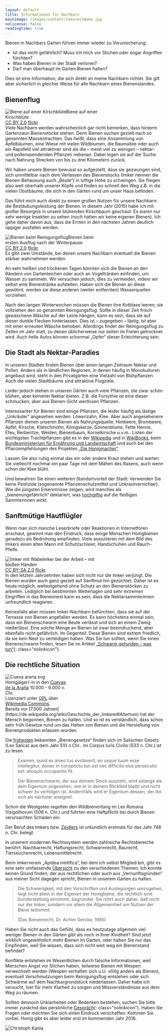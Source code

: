 ```yaml
---
layout: default
title: Informationen für Nachbarn
mainimage: /images/content/ImkermitWabe.jpg
nolicense: false
readingtime: true
---
```


Bienen in Nachbars Garten führen immer wieder zu Verunsicherung:

* Ist das nicht gefährlich? Muss ich mich vor Stichen oder sogar Angriffen fürchten?
* Was haben Bienen in der Stadt verloren?
* Darf man überhaupt im Garten Bienen halten?

Dies ist eine Information, die sich direkt an meine Nachbarn richtet. Sie gilt aber sicherlich in gleicher Weise für alle Nachbarn eines Bienenstandes.

## Bienenflug

<div class="imageright" style="max-width:300px;"><img class="img-responsive img-rounded" src="/images/content/BieneKirschbluete.jpg" alt="Biene auf einer Kirschblüte" />Biene auf einer Kirschblüte<br/><a class="text-muted"  href="https://creativecommons.org/licenses/by/2.0/">CC BY 2.0</a> <a class="text-muted" href="https://flic.kr/p/riTBnU">flickr</a></div>
Viele Nachbarn werden wahrscheinlich gar nicht bemerken, dass hinterm Gartenzaun Bienenstöcke stehen. Denn Bienen suchen gezielt nach so genannten Massentrachten. Das heißt, dass eine Ansammlung von Apfelbäumen, eine Wiese mit vielen Wildblumen, die Baumallee oder auch ein Rapsfeld viel attraktiver sind als die – meist viel zu wenigen – nektar- und pollenspendenden Pflanzen nebenan. Dabei legen sie auf der Suche nach Nahrung Strecken von bis zu drei Kilometern zurück.

Wir haben unsere Bienen bewusst so aufgestellt, dass sie gezwungen sind, sich unmittelbar nach dem Verlassen des Bienenstocks (Imker nennen die Bienen-Behausung auch „Beute“) in luftige Höhe zu schwingen. Sie fliegen also weit oberhalb unserer Köpfe und finden so schnell den Weg z.B. in die vielen Obstbäume, die sich in den Gärten rund um unser Haus befinden.

Das führt mich auch direkt zu einem großen Nutzen für unsere Nachbarn: die Bestäubungsleistung der Bienen. In diesem Jahr (2015) habe ich mit großer Besorgnis in unsere blühenden Kirschbaum geschaut: Es waren nur sehr wenige Insekten zu sehen (noch hatten wir keine eigenen Bienen). Ich gehe daher davon aus, dass die Ernten in den nächsten Jahren deutlich üppiger ausfallen werden.

<div class="imageleft" style="max-width:300px;"><img class="img-responsive img-rounded" src="/images/content/BienenReinigungsflug.jpg" alt="Bienen beim Reinigungsflug" />Bienen beim ersten Ausflug nach der Winterpause<br/><a class="text-muted"  href="https://creativecommons.org/licenses/by/2.0/">CC BY 2.0</a> <a class="text-muted" href="https://flic.kr/p/7FCwSM">flickr</a></div>
Es gibt zwei Umstände, bei denen unsere Nachbarn eventuell die Bienen stärker wahrnehmen werden:

An sehr heißen und trockenen Tagen könnten sich die Bienen an den Rändern von Gartenteichen oder auch an Vogeltränken einfinden, um Wasser zu sammeln. Wir versuchen jedoch, dies zu vermeiden, indem wir selbst eine Bienentränke aufstellen. Haben sich die Bienen an diese gewöhnt, werden sie diese anderen (weiter entfernten) Wasserquellen vorziehen.

Nach den langen Winterwochen müssen die Bienen ihre Kotblase leeren; sie vollziehen den so genannten Reinigungsflug. Sollte in dieser Zeit frisch gewaschene Wäsche auf der Leine hängen, kann es sein, dass sie auf dieser dunkle Flecken hinterlassen. Dies ist – zugegeben – lästig, ist aber mit einer erneuten Wäsche behoben. Allerdings findet der Reinigungsflug zu Zeiten im Jahr statt, zu denen üblicherweise nur selten im Freien getrocknet wird. Auch helle Autos können schonmal „Opfer“ dieser Erleichterung sein.

## Die Stadt als Nektar-Paradies

In unseren Städten finden Bienen über einen langen Zeitraum Nektar und Pollen. Anders als in ländlichen Regionen, in denen häufig in Monokulturen angebaut wird, steht in den Privatgärten eine Vielzahl von Blühpflanzen. Auch die vielen Stadtbäume sind attraktive Flugziele.

Leider jedoch stehen in unseren Gärten auch viele Pflanzen, die zwar schön blühen, aber keinerlei Nektar bieten. Z.B. die Forsythie ist eine dieser schmucken, aber aus Bienen-Sicht wertlosen Pflanzen.

Interessanter für Bienen sind einige Pflanzen, die leider häufig als lästige „Unkräuter“ angesehen werden: Löwenzahn, Klee. Aber auch angesehenere Pflanzen dienen unseren Bienen als Nahrungsquelle: Himbeere, Brombeere, Apfel, Kirsche, Klatschmohn, Königskerze, Sonnenblume, Fette Henne, Efeu, Berberitze, Weiden, Bienenbaum, Kornelkirsche u.v.m.. Listen der wichtigsten Trachtpflanzen gibt es in der [Wikipedia](https://de.wikipedia.org/wiki/Bienentrachtpflanze) und in [WikiBooks](http://de.wikibooks.org/wiki/Einf%C3%BChrung_in_die_Imkerei/_Trachtpflanzen), beim [Bundesministerium für Ernährung und Landwirtschaft](http://www.bmel.de/SharedDocs/Downloads/Broschueren/Bienenlexikon.pdf?__blob=publicationFile) und auch bei den Pflanzempfehlungen des Projektes [„Die Honigmacher“](http://www.die-honigmacher.de/kurs2/empfehlung.html).

Lassen Sie also ruhig einmal das ein oder andere Kraut stehen und warten Sie vielleicht nochmal ein paar Tage mit dem Mähen des Rasens, auch wenn schon der Klee blüht.

Und bewahren Sie einen weiteren Standortvorteil der Stadt: Verwenden Sie keine Pestizide (sogenannte Pflanzenschutzmittel und Unkrautvernichter). Wie die jüngsten Erkenntnisse zeigen, wird manches als „bienenungefährlich“ deklariert, was [hochgiftig](http://www.bund.net/themen_und_projekte/chemie/pestizide/bayer_vs_bund/) auf die fleißigen Sammlerinnen wirkt.

## Sanftmütige Hautflügler

Wenn man sich manche Leserbriefe oder Reaktionen in Internetforen anschaut, gewinnt man den Eindruck, dass einige Menschen Honigbienen geradezu als Bedrohung empfinden. Viele assoziieren mit dem Bild des Imkers einen alten Mann mit Schutzschleier, Handschuhen und Rauch-Pfeife.

<div class="imageleft" style="max-width:300px;"><img class="img-responsive img-rounded" src="/images/content/ImkermitWabe.jpg" alt="Imker mit Wabe" />Imker bei der Arbeit – mit bloßen Händen<br/><a class="text-muted"  href="https://creativecommons.org/licenses/by-sa/2.0/">CC BY-SA 2.0</a> <a class="text-muted" href="https://flic.kr/p/4X6eVH">flickr</a></div>In den letzten Jahrzehnten haben sich nicht nur die Imker verjüngt. Die Bienen wurden auch ganz gezielt auf Sanftmut hin gezüchtet. Daher ist es heute möglich, weitestgehend ohne Schutz an den Bienenstöcken zu arbeiten. Lediglich bei bestimmten Wetterlagen und sehr extremen Eingriffen in das Bienennest kann es sein, dass die Nektarsammlerinnen unfreundlich reagieren.

Keinesfalls aber müssen Imker-Nachbarn befürchten, dass sie auf der Terrasse von Bienen angefallen werden. Es kann höchstens einmal sein, dass ein Bienenschwarm eine Beute verlässt und sich an einem Zweig niederlässt. Eine solche Menge an Bienen ist zwar beeindruckend, aber ebenfalls nicht gefährlich. Im Gegenteil: Diese Bienen sind extrem friedlich, da sie kein Nest zu verteidigen haben. Was Sie tun sollten, wenn Sie einen Bienenschwarm finden, lesen Sie im Artikel [„Schwarm gefunden – was tun“](/content/schwarm_gefunden_was_tun.html){: class="nolinkicon"}.

## Die rechtliche Situation

<div class="imageright" style="max-width:200px;"><img class="img-responsive img-rounded" alt="Cueva arana.svg" src="/images/content/Cueva_arana.png" />Honigjäger/-in in den <a class="text-muted" href="https://de.wikipedia.org/wiki/Cuevas_de_la_Ara%C3%B1a">Cuevas de la Araña</a> 10.000 - 6.000 v. Chr.<br/>
Lizenziert unter <a class="text-muted" title="GNU General Public License" href="http://www.gnu.org/licenses/gpl.html">GPL</a> über <a class="text-muted" href="https://commons.wikimedia.org/wiki/File:Cueva_arana.svg">Wikimedia Commons</a>.</div>Bereits vor [7.000 Jahren](https://de.wikipedia.org/wiki/Geschichte_der_Imkerei#Altertum) hat der Mensch begonnen, Bienen zu halten. Und so ist es verständlich, dass schon sehr früh Gesetze rund um das Halten von Bienen und die Herstellung von Bienenprodukten erlassen wurden.

Die [frühesten](https://de.wikipedia.org/wiki/Bienenrecht) bekannten „Bienengesetze“ finden sich im Salischen Gesetz (Lex Salica) aus dem Jahr 510 n.Chr.. Im Corpus Iuris Civilis (533 n. Chr.) ist zu lesen.

> Examen, quod ex alveo tuo evolaverit, eo usque tuum esse intellegitur, donec in conspectu tuo est nec difficilis eius persecutio est: alioquin occupantis fit.
>
> Der Bienenschwarm, der aus deinem Stock auszieht, wird solange als dein Eigentum angesehen, wie er in deinem Blickfeld bleibt und nicht schwer zu verfolgen ist. Andernfalls wird er Eigentum dessen, der ihn sich als nächster aneignet. 

Schon die Westgoten regelten den Wildbienenfang im Lex Romana Visigothorum (506 n. Chr.) und führten eine Haftpflicht bei durch Bienen verursachten Schäden ein.

Der Beruf des Imkers bzw. [Zeidlers](https://de.wikipedia.org/wiki/Zeidlerei) ist urkundlich erstmals für das Jahr 748 n. Chr. belegt.

In unserem modernen Rechtssystem werden zahlreiche Rechtsbereiche berührt: Nachbarrecht, Haftungsrecht, Schwarmrecht, Baurecht, Tierseuchenrecht, Lebensmittelrecht.

Beim Imkerverein „Apidea mellifica“, bei dem ich selbst Mitglied bin, gibt es eine sehr umfassende [Übersicht](http://www.imkerverein-duesseldorf.de/index.php?option=com_content&view=article&id=71&Itemid=74) zu den verschiedenen Themen.
Ich konnte keinen Grund finden, der aus rechtlichen oder auch aus „Vernunftsgründen“ aus meiner Sicht dagegen spricht, Bienen in unserem Garten zu halten.

> Die Schwierigkeit, mit den Vorschriften und Auslegungen umzugehen, liegt nicht allein in der Eigenart der Honigbiene, die rechtlich eine Sonderstellung einnimmt, begründet. Sie rührt auch daher, daß nicht nur der Imker, sondern vor allem die Allgemeinheit am Nutzen der Biene teilnimmt.
>
> (Das Bienenrecht, Dr. Achim Gercke, 1985)

Haben Sie nicht auch das Gefühl, dass es heutzutage allgemein viel weniger Bienen in den Gärten gibt als noch in Ihrer Kindheit? Sind jetzt wirklich ungewöhnlich mehr Bienen im Garten, oder haben Sie nur das Empfinden, weil Sie wissen, dass sich nicht weit weg ein Bienenstand befindet?

Konflikte entstehen im Wesentlichen durch falsche Informationen, weil Menschen Angst vor Stichen haben, teilweise Bienen mit Wespen verwechselt werden (Wespen verhalten sich u.U. völlig anders als Bienen), eventuell Verschmutzungen beim Reinigungsflug entstehen oder sich Schwärme auf dem Nachbargrundstück niederlassen. Daher habe ich versucht, hier für mehr Klarheit zu sorgen und Missverständnisse aus dem Weg zu räumen.

Sollten dennoch Unklarheiten oder Bedenken bestehen, suchen Sie bitte immer zunächst das persönliche [Gespräch](/legal/kontakt.html){: class="nolinkicon"}. Haben Sie Fragen oder möchten Sie sich einen Eindruck verschaffen: Kommen Sie vorbei. Honig gibt es aber leider erst im kommenden Jahr 2016.

<img alt="Christoph Kania" class="img-responsive" style="max-width:300px" src="/images/content/signatur.png">